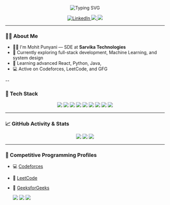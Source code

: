 <!-- Header -->
<p align="center">
<img src="https://readme-typing-svg.herokuapp.com?font=Fira+Code&size=28&pause=1000&center=true&vCenter=true&width=435&lines=I'm+Mohit+Punyani+%F0%9F%91%8B;SDE+Sarvika+Technologies;+Welcome+to+my+profile!" alt="Typing SVG" />
</p>

<!-- Badges -->
<p align="center">
 <a href="https://www.linkedin.com/in/mohitpunyani/" target="_blank">
  <img src="https://img.shields.io/badge/LinkedIn-0077B5?style=for-the-badge&logo=linkedin&logoColor=white" alt="LinkedIn" />
</a>

  </a>
  <a href="https://punyani-portfolio.vercel.app" target="_blank">
    <img src="https://img.shields.io/badge/Portfolio-000?style=for-the-badge&logo=vercel&logoColor=white" />
  </a>
  <a href="mailto:mohitpunyani916@gmail.com">
    <img src="https://img.shields.io/badge/Email-D14836?style=for-the-badge&logo=gmail&logoColor=white" />
  </a>
</p>

---

### 👨‍💻 About Me

- 🧑‍💻 I'm Mohit Punyani — SDE at **Sarvika Technologies**  
- 🔭 Currently exploring full-stack development, Machine Learning, and system design  
- 🌱 Learning advanced React, Python, Java,  
- 💻 Active on Codeforces, LeetCode, and GFG  


--
### 🚀 Tech Stack

<p align="center">
  <img src="https://img.shields.io/badge/C++-00599C?style=flat-square&logo=c%2B%2B&logoColor=white" />
  <img src="https://img.shields.io/badge/Java-ED8B00?style=flat-square&logo=java&logoColor=white"/>
  <img src="https://img.shields.io/badge/Python-3776AB?style=flat-square&logo=python&logoColor=white"/>
  <img src="https://img.shields.io/badge/Machine%20Learning-FF6F00?style=flat-square&logo=scikit-learn&logoColor=white"/>
  <img src="https://img.shields.io/badge/JavaScript-F7DF1E?style=flat-square&logo=javascript&logoColor=black"/>
  <img src="https://img.shields.io/badge/React-20232A?style=flat-square&logo=react&logoColor=61DAFB"/>
  <img src="https://img.shields.io/badge/Node.js-339933?style=flat-square&logo=node.js&logoColor=white"/>
  <img src="https://img.shields.io/badge/Express.js-000000?style=flat-square&logo=express&logoColor=white"/>
  <img src="https://img.shields.io/badge/MongoDB-47A248?style=flat-square&logo=mongodb&logoColor=white"/>
</p>

---

### 📈 GitHub Activity & Stats

<p align="center">
  <img src="https://streak-stats.demolab.com/?user=mohitpunyani&theme=dark&hide_border=true" />
  <img src="https://github-readme-stats.vercel.app/api?username=mohitpunyani&show_icons=true&theme=tokyonight&hide_border=true" />
  <img src="https://github-readme-stats.vercel.app/api/top-langs/?username=mohitpunyani&layout=compact&theme=tokyonight&hide_border=true" />
</p>

---

### 🧠 Competitive Programming Profiles

- 💻 [Codeforces](https://codeforces.com/profile/mohit_punyani_1123)
- 🧮 [LeetCode](https://leetcode.com/u/mohitpunyani916/)
- 📘 [GeeksforGeeks](https://www.geeksforgeeks.org/user/mohitpunyani916/)

  <!-- Codeforces widgets -->
  <img src="https://codeforces-readme-stats.vercel.app/api/card?username=mohit_punyani_1123" />
  <img src="https://codeforces-readme-stats.vercel.app/api/badge?username=mohit_punyani_1123" />

  
  <!-- LeetCode card -->
  <img src="https://leetcard.jacoblin.cool/mohitpunyani916?theme=dark&ext=heatmap&font=baloo_2" />
</p>



